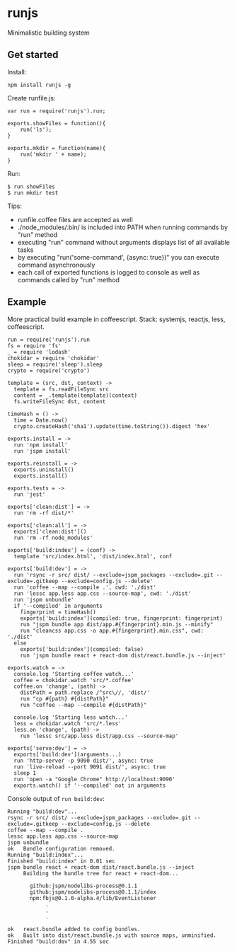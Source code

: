 # runjs

Minimalistic building system


## Get started

Install:

    npm install runjs -g

Create runfile.js:

    var run = require('runjs').run;
    
    exports.showFiles = function(){
        run('ls');
    }
    
    exports.mkdir = function(name){
        run('mkdir ' + name);
    }
    
Run:

    $ run showFiles
    $ run mkdir test

Tips:

* runfile.coffee files are accepted as well
* ./node_modules/.bin/ is included into PATH when running commands by "run" method
* executing "run" command without arguments displays list of all available tasks
* by executing "run('some-command', {async: true})" you can execute command asynchronously
* each call of exported functions is logged to console as well as commands called by "run" method


## Example

More practical build example in coffeescript. Stack: systemjs, reactjs, less, coffeescript.

    run = require('runjs').run
    fs = require 'fs'
    _ = require 'lodash'
    chokidar = require 'chokidar'
    sleep = require('sleep').sleep
    crypto = require('crypto')

    template = (src, dst, context) ->
      template = fs.readFileSync src
      content = _.template(template)(context)
      fs.writeFileSync dst, content

    timeHash = () ->
      time = Date.now()
      crypto.createHash('sha1').update(time.toString()).digest 'hex'

    exports.install = ->
      run 'npm install'
      run 'jspm install'

    exports.reinstall = ->
      exports.uninstall()
      exports.install()

    exports.tests = ->
      run 'jest'

    exports['clean:dist'] = ->
      run 'rm -rf dist/*'

    exports['clean:all'] = ->
      exports['clean:dist']()
      run 'rm -rf node_modules'

    exports['build:index'] = (conf) ->
      template 'src/index.html', 'dist/index.html', conf

    exports['build:dev'] = ->
      run 'rsync -r src/ dist/ --exclude=jspm_packages --exclude=.git --exclude=.gitkeep --exclude=config.js --delete'
      run 'coffee --map --compile .', cwd: './dist'
      run 'lessc app.less app.css --source-map', cwd: './dist'
      run 'jspm unbundle'
      if '--compiled' in arguments
        fingerprint = timeHash()
        exports['build:index'](compiled: true, fingerprint: fingerprint)
        run "jspm bundle app dist/app.#{fingerprint}.min.js --minify"
        run "cleancss app.css -o app.#{fingerprint}.min.css", cwd: './dist'
      else
        exports['build:index'](compiled: false)
        run 'jspm bundle react + react-dom dist/react.bundle.js --inject'

    exports.watch = ->
      console.log 'Starting coffee watch...'
      coffee = chokidar.watch 'src/*.coffee'
      coffee.on 'change', (path) ->
        distPath = path.replace /^src\//, 'dist/'
        run "cp #{path} #{distPath}"
        run "coffee --map --compile #{distPath}"

      console.log 'Starting less watch...'
      less = chokidar.watch 'src/*.less'
      less.on 'change', (path) ->
        run 'lessc src/app.less dist/app.css --source-map'

    exports['serve:dev'] = ->
      exports['build:dev'](arguments...)
      run 'http-server -p 9090 dist/', async: true
      run 'live-reload --port 9091 dist/', async: true
      sleep 1
      run 'open -a "Google Chrome" http://localhost:9090'
      exports.watch() if '--compiled' not in arguments


Console output of `run build:dev`:

    Running "build:dev"...
    rsync -r src/ dist/ --exclude=jspm_packages --exclude=.git --exclude=.gitkeep --exclude=config.js --delete
    coffee --map --compile .
    lessc app.less app.css --source-map
    jspm unbundle
    ok   Bundle configuration removed.
    Running "build:index"...
    Finished "build:index" in 0.01 sec
    jspm bundle react + react-dom dist/react.bundle.js --inject
         Building the bundle tree for react + react-dom...

           github:jspm/nodelibs-process@0.1.1
           github:jspm/nodelibs-process@0.1.1/index
           npm:fbjs@0.1.0-alpha.4/lib/EventListener
                .
                .
                .

    ok   react.bundle added to config bundles.
    ok   Built into dist/react.bundle.js with source maps, unminified.
    Finished "build:dev" in 4.55 sec
